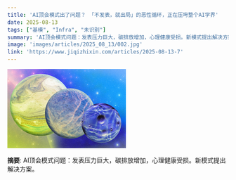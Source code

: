 ```yaml
---
title: 'AI顶会模式出了问题？ 「不发表，就出局」的恶性循环，正在压垮整个AI学界'
date: 2025-08-13
tags: ["基模", "Infra", "未识别"]
summary: 'AI顶会模式问题：发表压力巨大，碳排放增加，心理健康受损。新模式提出解决方案。'
image: 'images/articles/2025_08_13/002.jpg'
link: 'https://www.jiqizhixin.com/articles/2025-08-13-7'
---
```

![AI顶会模式出了问题？ 「不发表，就出局」的恶性循环，正在压垮整个AI学界](images/articles/2025_08_13/002.jpg)

**摘要**: AI顶会模式问题：发表压力巨大，碳排放增加，心理健康受损。新模式提出解决方案。
